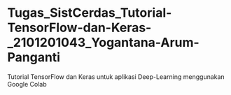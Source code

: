 # Tugas_SistCerdas_Tutorial-TensorFlow-dan-Keras-_2101201043_Yogantana-Arum-Panganti
Tutorial TensorFlow dan Keras untuk aplikasi Deep-Learning menggunakan Google Colab
